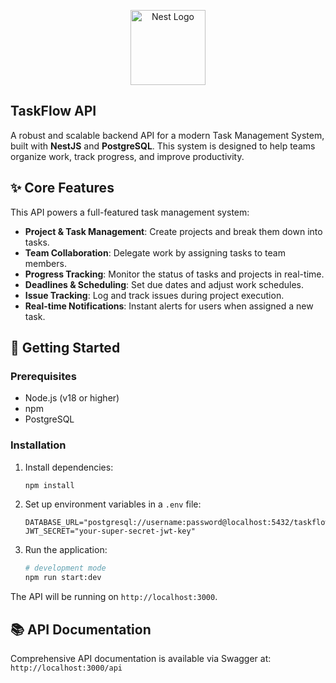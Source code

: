 <p align="center">
  <a href="http://nestjs.com/" target="blank"><img src="https://nestjs.com/img/logo-small.svg" width="120" alt="Nest Logo" /></a>
</p>

## TaskFlow API

A robust and scalable backend API for a modern Task Management System, built with **NestJS** and **PostgreSQL**. This system is designed to help teams organize work, track progress, and improve productivity.

## ✨ Core Features

This API powers a full-featured task management system:

*   **Project & Task Management**: Create projects and break them down into tasks.
*   **Team Collaboration**: Delegate work by assigning tasks to team members.
*   **Progress Tracking**: Monitor the status of tasks and projects in real-time.
*   **Deadlines & Scheduling**: Set due dates and adjust work schedules.
*   **Issue Tracking**: Log and track issues during project execution.
*   **Real-time Notifications**: Instant alerts for users when assigned a new task.

## 🚀 Getting Started

### Prerequisites

*   Node.js (v18 or higher)
*   npm
*   PostgreSQL

### Installation

1.  Install dependencies:
    ```bash
    npm install
    ```

2.  Set up environment variables in a `.env` file:
    ```
    DATABASE_URL="postgresql://username:password@localhost:5432/taskflow_db"
    JWT_SECRET="your-super-secret-jwt-key"
    ```

3.  Run the application:
    ```bash
    # development mode
    npm run start:dev
    ```

The API will be running on `http://localhost:3000`.

## 📚 API Documentation

Comprehensive API documentation is available via Swagger at: `http://localhost:3000/api`